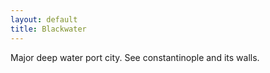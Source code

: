 ```yaml
---
layout: default
title: Blackwater
---
```


 Major deep water port city.  See constantinople and its walls.

 
